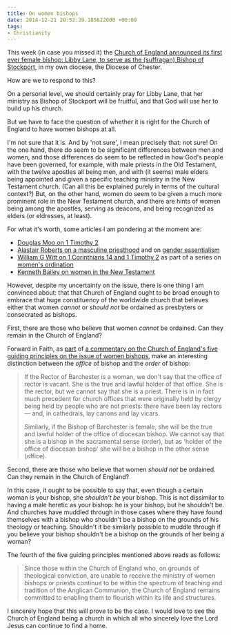 ```yaml
---
title: On women bishops
date: 2014-12-21 20:53:39.185622000 +00:00
tags:
- Christianity
---
```

This week (in case you missed it) the [Church of England announced its first ever female bishop: Libby Lane, to serve as the (suffragan) Bishop of Stockport](https://www.churchofengland.org/media-centre/news/2014/12/the-revd-libby-lane-announced-as-bishop-of-stockport.aspx), in my own diocese, the Diocese of Chester.

How are we to respond to this?

On a personal level, we should certainly pray for Libby Lane, that her ministry as Bishop of Stockport will be fruitful, and that God will use her to build up his church.

But we have to face the question of whether it is right for the Church of England to have women bishops at all.

I'm not sure that it is. And by 'not sure', I mean precisely that: not sure! On the one hand, there do seem to be significant differences between men and women, and those differences do seem to be reflected in how God's people have been governed, for example, with male priests in the Old Testament, with the twelve apostles all being men, and with (it seems) male elders being appointed and given a specific teaching ministry in the New Testament church. (Can all this be explained purely in terms of the cultural context?) But, on the other hand, women do seem to be given a much more prominent role in the New Testament church, and there are hints of women being among the apostles, serving as deacons, and being recognized as elders (or eldresses, at least).

For what it's worth, some articles I am pondering at the moment are:

* [Douglas Moo on 1 Timothy 2](https://bible.org/seriespage/what-does-it-mean-not-teach-or-have-authority-over-men-1-timothy-211-15)
* [Alastair Roberts on a masculine priesthood](https://alastairadversaria.wordpress.com/2014/08/30/why-a-masculine-priesthood-is-essential/) and on [gender essentialism](https://alastairadversaria.wordpress.com/2014/09/01/a-biblical-gender-essentialism/)
* [William G Witt on 1 Corinthians 14 and 1 Timothy 2](http://willgwitt.org/theology/concerning-womens-ordination-speaking-and-teaching/) as part of a series on [women's ordination](http://willgwitt.org/category/theology/womens-ordination/)
* [Kenneth Bailey on women in the New Testament](http://www.theologymatters.com/JanFeb001.PDF) 

However, despite my uncertainty on the issue, there is one thing I am convinced about: that that Church of England ought to be broad enough to embrace that huge constituency of the worldwide church that believes either that women _cannot_ or _should not_ be ordained as presbyters or consecrated as bishops.

First, there are those who believe that women _cannot_ be ordained. Can they remain in the Church of England?

Forward in Faith, as [part](http://www.forwardinfaith.com/WBProvisions.php?id=217) of [a commentary on the Church of England's five guiding principles on the issue of women bishops](http://www.forwardinfaith.com/WBProvisions.php?id=213), make an interesting distinction between the _office_ of bishop and the _order_ of bishop:

> If the Rector of Barchester is a woman, we don't say that the office of rector is vacant. She is the true and lawful holder of that office. She is the rector, but we cannot say that she is a priest. There is in in fact much precedent for church offices that were originally held by clergy being held by people who are not priests: there have been lay rectors &mdash; and, in cathedrals, lay canons and lay vicars.
>
> Similarly, if the Bishop of Barchester is female, she will be the true and lawful holder of the office of diocesan bishop. We cannot say that she is a bishop in the sacramental sense (order), but as 'holder of the office of diocesan bishop' she will be a bishop in the other sense (office).

Second, there are those who believe that women _should not_ be ordained. Can they remain in the Church of England?

In this case, it ought to be possible to say that, even though a certain woman _is_ your bishop, she _shouldn't be_ your bishop. This is not dissimilar to having a male heretic as your bishop: he is your bishop, but he shouldn't be. And churches have muddled through in those cases where they have found themselves with a bishop who shouldn't be a bishop on the grounds of his theology or teaching. Shouldn't it be similarly possible to muddle through if you believe your bishop shouldn't be a bishop on the grounds of her being a woman?

The fourth of the five guiding principles mentioned above reads as follows:

> Since those within the Church of England who, on grounds of theological conviction, are unable to receive the ministry of women bishops or priests continue to be within the spectrum of teaching and tradition of the Anglican Communion, the Church of England remains committed to enabling them to flourish within its life and structures.

I sincerely hope that this will prove to be the case. I would love to see the Church of England being a church in which all who sincerely love the Lord Jesus can continue to find a home.
